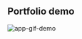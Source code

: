 ## Portfolio demo
<img alt="app-gif-demo" src="https://user-images.githubusercontent.com/81888574/197868779-a63690c1-ae93-42e8-a886-9aef8eed6f2f.png">

